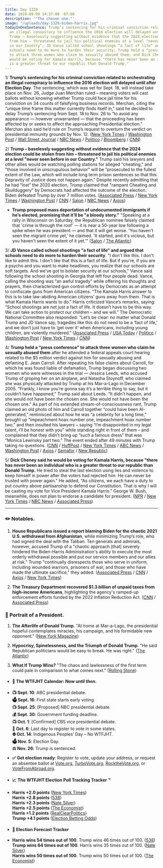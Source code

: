 ```yaml
---
title: Day 1329
date: 2024-09-09 14:37:00 -07:00
description: '"The chosen one."'
image: "/uploads/day-1329-biden-harris.jpg"
todayInOneSentence: Trump’s sentencing for his criminal conviction related to orchestrating
  an illegal conspiracy to influence the 2016 election will delayed until after Election;
  Trump – baselessly suggesting without evidence that the 2024 election could be stolen
  from him – threatened to jail his political enemies at a level "never seen before
  in our Country"; JD Vance called school shootings “a fact of life” and argued that
  schools need to do more to harden their security; Trump held a “press conference”
  to attack three women who claim he sexually abused them; and Dick Cheney said he
  would be voting for Kamala Harris, because "there has never been an individual who
  is a greater threat to our republic than Donald Trump."
---
```


1/ **Trump’s sentencing for his criminal conviction related to orchestrating an illegal conspiracy to influence the 2016 election will delayed until after Election Day**. The sentencing, which was set for Sept. 18, will instead take place on Nov. 26, Judge Juan Merchan ruled – meaning voters will cast ballots without knowing whether Trump could face jail time for his conviction on 34 counts of falsifying business records. Merchan, citing the “unique time frame this matter currently finds itself in,” said he decided to delay Trump’s sentencing from Sept. 18 to Nov. 26 to “to avoid any appearance — however unwarranted — that the proceeding has been affected by or seeks to affect the approaching Presidential election.” Merchan also said he’d rule on Trump’s request to overturn the verdict on presidential immunity grounds by Nov. 12. ([New York Times](https://www.nytimes.com/2024/09/06/nyregion/trump-sentencing-delay-ruling.html) / [Washington Post](https://www.washingtonpost.com/politics/2024/09/06/trump-sentencing-date-new-york-hush-money-case/) / [Wall Street Journal](https://www.wsj.com/us-news/donald-trump-hush-money-trial-sentencing-delayed-a76e9646) / [NBC News](https://www.nbcnews.com/politics/donald-trump/judge-delays-trump-sentencing-hush-money-case-november-rcna167282) / [Politico](https://www.politico.com/news/2024/09/06/trump-trial-sentencing-hush-money-00177749) / [Bloomberg](https://www.bloomberg.com/news/articles/2024-09-06/trump-hush-money-sentencing-delayed-until-after-election) / [CNN](https://www.cnn.com/2024/09/06/politics/judge-delays-trumps-sentencing/index.html))

2/ **Trump – baselessly suggesting without evidence that the 2024 election could be stolen from him – threatened to jail his political enemies at a level "never seen before in our Country."** Trump said his lawyers and other allies would be watching polling stations for alleged "cheating," and "those involved in unscrupulous behavior" will be "prosecuted to the fullest extent of the Law, which will include long term prison sentences so that this Depravity of Justice does not happen again." Despite recently admitting that he had “lost” the 2020 election, Trump claimed that "rampant Cheating and Skullduggery" by Democrats had affected the outcome of the election. Biden defeated Trump by over 7 million votes. ([Associated Press](https://apnews.com/article/trump-harris-wisconsin-election-economy-a6923d6c5758dabb6d959417ea9d7d12) / [New York Times](https://www.nytimes.com/2024/09/07/us/politics/trump-election-fraud-prosecute.html) / [Washington Post](https://www.washingtonpost.com/politics/2024/09/08/trump-election-threats/) / [CNN](https://www.cnn.com/2024/09/08/politics/trump-threatens-prosecution-2024-election-officials/index.html) / [Salon](https://www.salon.com/2024/09/08/pledges-authoritarian-crackdown-saying-enemies-to-be-prosecuted-at-levels-never-seen-before/) / [NBC News](https://www.nbcnews.com/politics/donald-trump/trump-warns-prison-sentences-people-cheated-2024-rcna170088) / [Axios](https://www.axios.com/2024/09/08/trump-2024-election-prison))

* **Trump proposed mass deportation of undocumented immigrants if he’s elected, promising that it’ll be "a bloody story."** "Speaking at a rally in Wisconsin on Saturday, the Republican nominee falsely claimed that 'crime is through the roof' — it is near a 50-year low following a spike when he was president — and that it will get worse. 'You haven't seen the migrant crime yet,' he claimed. 'It started, and it's vicious, but you haven't seen the extent of it yet.'" ([Salon](https://www.salon.com/2024/09/08/trump-lying-about-migrants-and-crime-says-mass-deportations-will-be-a-bloody-story/) / [The Atlantic](https://www.theatlantic.com/politics/archive/2024/09/donald-trump-bloody-story/679751/))

3/ **JD Vance called school shootings “a fact of life” and argued that schools need to do more to harden their security**. "I don't like this. I don't like to admit this. I don't like that this is a fact of life. But if you're, if you are a psycho and you want to make headlines, you realize that our schools are soft targets. And we've got to bolster security at our schools," Vance said following the school shooting in Georgia that left four people dead. Vance, calling the shooting was “an awful tragedy” while offering his thoughts and prayers, then characterized gun control efforts by Democrats as an attempt to confiscate guns from American citizens. “The Kamala Harris answer to this is to take law-abiding American citizens’ guns away from them. That is what Kamala Harris wants to do.” Harris criticized Vance’s remarks, saying: “School shootings are not just a fact of life. It doesn’t have to be this way. We can take action to protect our children – and we will.” The Democratic National Committee also responded: “Let’s be clear: no matter what Donald Trump and JD Vance say, tragedies like this do not need to be a ‘fact of life,’ and we don’t just have to ‘get over it’ when Americans, including young children, are violently murdered.” ([Associated Press](https://apnews.com/article/jd-vance-georgia-shooting-7d7727a1aff8491f66914a4d8a14cd8c) / [USA Today](https://www.usatoday.com/story/news/politics/elections/2024/09/06/jd-vance-school-shooting-comments/75101381007/) / [Politico](https://www.politico.com/news/2024/09/07/walz-vance-school-shooting-00177872) / [Washington Post](https://www.washingtonpost.com/politics/2024/09/06/jd-vance-school-shootings/) / [New York Times](https://www.nytimes.com/2024/09/05/us/politics/jd-vance-fact-of-life-school-shootings.html) / [CNN](https://www.cnn.com/2024/09/06/politics/jd-vance-school-shootings-security/index.html))

4/ **Trump held a “press conference” to attack three women who claim he sexually abused them** after he attended a federal appeals court hearing related to the $5 million verdict against him for sexually abusing and defaming E. Jean Carroll. After repeating his false claims about Carroll, for which he was found liable of defamation, Trump began discussing two women who were witnesses in the trial — Jessica Leeds, who accused Trump of groping her on an airplane, and Natasha Stoynoff, who claimed she was physically attacked by Trump at his Mar-a-Lago in December 2005. “Frankly, I know you’re gonna say it’s a terrible thing to say, but it couldn’t have happened,” Trump said about Leeds. “It didn’t happen, and she would not have been the chosen one. She would not have been the chosen one.” As part of his extended stream-of-consciousness rant, Trump claimed an old photo of him and Carroll together “could have been AI-generated," reminisced about how he was “a celebrity for a long time,” brought up “impeachment hoax number one, impeachment hoax number two,” and then insulted his lawyers – saying “I’m disappointed in my legal talent, I’ll be honest with you” while standing right in front of them – and complained that they didn’t bring up “such a famous dress” that was “Monica Lewinsky part two.” The event ended after 49 minutes with Trump taking no questions. ([CNN](https://www.cnn.com/2024/09/06/politics/donald-trump-e-jean-carroll-appeal/) / [HuffPost](https://www.huffpost.com/entry/donald-trump-sexual-assault-e-jean-carroll_n_66db34f0e4b0abbb7b44a32a) / [New York Times](https://www.nytimes.com/2024/09/06/us/politics/trump-news-conference-allegations.html) / [ABC News](https://abcnews.go.com/Politics/trump-denies-sexual-assault-claim-accuser-wouldnt-chosen/story?id=113458776) / [Washington Post](https://www.washingtonpost.com/politics/2024/09/06/trump-campaign-remarks-allegations/) / [Axios](https://www.axios.com/2024/09/06/trump-sexual-assault-e-jean-carroll) / [Semafor](https://www.semafor.com/article/09/06/2024/trump-press-conference-turns-into-a-rant-against-e-jean-carroll-other-accusers) / [New Republic](https://newrepublic.com/post/185680/donald-trump-new-e-jean-carroll-defense-assaulted-women))

5/ **Dick Cheney said he would be voting for Kamala Harris, because "there has never been an individual who is a greater threat to our republic than Donald Trump.** He tried to steal the last election using lies and violence to keep himself in power after the voters had rejected him. He can never be trusted with power again." He added, "As citizens, we each have a duty to put country above partisanship to defend our Constitution. That is why I will be casting my vote for Vice President Kamala Harris." George W. Bush, meanwhile, does not plan to endorse a candidate for president. ([NPR](https://www.npr.org/2024/09/07/nx-s1-5104718/dick-cheney-voting-kamala-harris-trump-election) / [New York Times](https://www.nytimes.com/2024/09/06/us/politics/dick-cheney-kamala-harris.html) / [NBC News](https://www.nbcnews.com/politics/2024-election/former-president-george-w-bush-no-plans-endorse-2024-election-rcna170055) / [Associated Press](https://apnews.com/article/liz-dick-cheney-kamala-harris-trump-tim-walz-texas-tribune-festival-17304eb4f0c3faeabbc37c5da4b6bf51))

---

### ✏️ Notables.

1. **House Republicans issued a report blaming Biden for the chaotic 2021 U.S. withdrawal from Afghanistan**, while minimizing Trump’s role, who had signed the deal with the Taliban. Ten generals and admirals, however, accused Trump of a "chaotic approach [that] severely hindered the Biden-Harris Administration's ability to execute the most orderly withdrawal possible and put our service members and our allies at risk." Trump "continually disrespects those who serve in uniform, including wounded warriors, prisoners of war, and those who have made the ultimate sacrifice," they added. ([Associated Press](https://apnews.com/article/house-republicans-afghanistan-withdrawal-kabul-abbey-gate-cdf9578d3fef6201ee44fafb5f5d5acd) / [CNN](https://www.cnn.com/2024/09/09/politics/kamala-harris-afghanistan-withdrawal/) / [Axios](https://www.axios.com/2024/09/09/generals-defend-harris-us-withdrawal-afghanistan) / [New York Times](https://www.nytimes.com/2024/09/08/us/politics/republicans-biden-harris-afghanistan-withdrawal.html))

2. **The Treasury Department recovered $1.3 billion of unpaid taxes from high-income Americans**, highlighting the agency's ramped-up enforcement efforts funded by the 2022 Inflation Reduction Act. ([CNN](https://www.cnn.com/2024/09/06/politics/irs-inflation-reduction-act-wealthy-taxpayers) / [Associated Press](https://apnews.com/article/irs-treasury-tax-wealth-ira-2932f286c89b19b9ccecaaca2f4f2c2b))


### 👑 Portrait of a President. 

1. **The Afterlife of Donald Trump**. "At home at Mar-a-Lago, the presidential hopeful contemplates miracles, his campaign, and his formidable new opponent." ([New York Magazine](https://nymag.com/intelligencer/article/donald-trump-ear-campaign-assassination-attempt.html))
 
2. **Hypocrisy, Spinelessness, and the Triumph of Donald Trump**. "He said Republican politicians would be easy to break. He was right." ([The Atlantic](https://www.theatlantic.com/magazine/archive/2024/10/trump-gop-support-jd-vance-2024/679564/))

3. **What If Trump Wins?** "The chaos and lawlessness of the first term could pale in comparison to what comes next." ([Rolling Stone](https://www.rollingstone.com/politics/politics-features/if-trump-wins-2024-election-1235096091/))


* #### 📅 The WTFJHT Calendar: Now until *then*. 
* **📺 Sept. 10**: ABC presidential debate. \
**🗳️ Sept. 16**: First state starts early voting. \
**📺 Sept. 25**: [Proposed] NBC presidential debate. \
**💰 Sept. 30**: Government funding deadline. \
**📺 Oct. 1**: [Confirmed] CBS vice presidential debate. \
**📆 Oct. 6**: Last day to register to vote in some states. \
**⛔️ Oct. 14**: Indigenous Peoples’ Day – No WTFJHT. \
**🗳️ Nov. 5**: Election Day. \
**⚖️ Nov. 26**: Trump is sentenced. 

* **✅ Get election ready**: Register to vote, update your address, or request an absentee ballot at [Vote.org](https://www.vote.org/), [TurboVote.org](https://turbovote.org/), [RocktheVote.org](https://www.rockthevote.org/), or [VoteFromAbroad.org](https://www.votefromabroad.org/).
* #### 📈 The WTFJHT Election Poll Tracking Tracker ™️
* **Harris +2.0 points** ([New York Times](https://www.nytimes.com/interactive/2024/us/elections/polls-president.html)) \
**Harris +2.8 points** ([538](https://projects.fivethirtyeight.com/polls/president-general/2024/national/)) \
**Harris +2.3 points** ([Nate Silver](https://www.natesilver.net/p/nate-silver-2024-president-election-polls-model)) \
**Harris +2.5 points** ([The Economist](https://www.economist.com/interactive/us-2024-election/trump-harris-polls)) \
**Harris +1.2 points** ([RealClearPolitics](https://www.realclearpolling.com/polls/president/general/2024/trump-vs-harris)) \
**Trump +4.1 points** ([Election Betting Odds](https://www.electionbettingodds.com/))
* #### 🔮 Election Forecast Tracker
* **Harris wins 54 times out of 100**. Trump wins 46 times out of 100. ([538](https://projects.fivethirtyeight.com/2024-election-forecast/)) \
**Trump wins 64 times out of 100**. Harris wins 35 times out of 100. ([Nate Silver](https://www.natesilver.net/p/nate-silver-2024-president-election-polls-model)) \
**Harris wins 50 times out of 100**. Trump wins 50 times out of 100. ([The Economist](https://www.economist.com/interactive/us-2024-election/prediction-model/president/))


